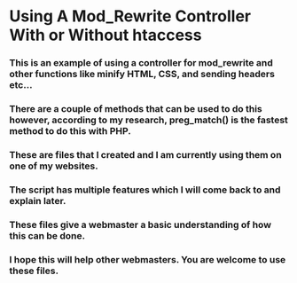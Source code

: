 # Using A Mod_Rewrite Controller With or Without htaccess

### This is an example of using a controller for mod_rewrite and other functions like minify HTML, CSS, and sending headers etc...  

### There are a couple of methods that can be used to do this however, according to my research, preg_match() is the fastest method to do this with PHP.

### These are files that I created and I am currently using them on one of my websites.  

### The script has multiple features which I will come back to and explain later.

### These files give a webmaster a basic understanding of how this can be done. 

### I hope this will help other webmasters. You are welcome to use these files. 
